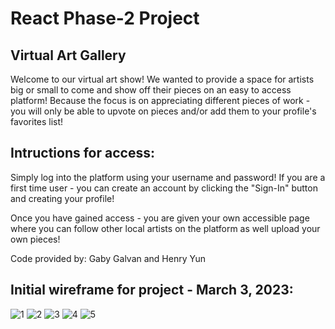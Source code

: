 # React Phase-2 Project

## Virtual Art Gallery

Welcome to our virtual art show! We wanted to provide a space for artists big or small to come and show off their pieces on an easy to access platform! Because the focus is on appreciating different pieces of work - you will only be able to upvote on pieces and/or add them to your profile's favorites list!

## Intructions for access:

Simply log into the platform using your username and password! If you are a first time user - you can create an account by clicking the "Sign-In" button and creating your profile!

Once you have gained access - you are given your own accessible page where you can follow other local artists on the platform as well upload your own pieces! 

Code provided by: Gaby Galvan and Henry Yun


## Initial wireframe for project - March 3, 2023:

![1](https://user-images.githubusercontent.com/115592791/222836398-a9439fcf-d861-4da2-85e3-c1440e33049a.jpg)
![2](https://user-images.githubusercontent.com/115592791/222836439-f35867d4-602a-4f2e-a1b5-25a534a8d48d.jpg)
![3](https://user-images.githubusercontent.com/115592791/222836445-6c0bda5a-045b-446b-acbe-7b63f76ce99b.jpg)
![4](https://user-images.githubusercontent.com/115592791/222836452-e032a10d-ea5d-4707-bfa1-ead7a496cec2.jpg)
![5](https://user-images.githubusercontent.com/115592791/222836457-6035102a-62da-4343-8c81-0a56e77e3477.jpg)